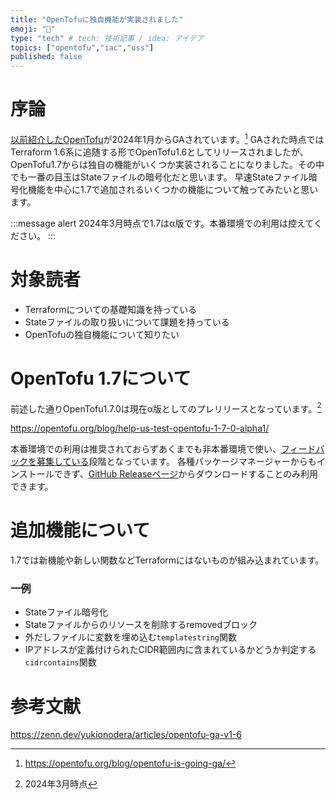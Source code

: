 ```yaml
---
title: "OpenTofuに独自機能が実装されました"
emoji: "📛"
type: "tech" # tech: 技術記事 / idea: アイデア
topics: ["opentofu","iac","oss"]
published: false
---
```


# 序論
[以前紹介したOpenTofu](https://zenn.dev/yuta28/articles/fork-opentf-from-terraform)が2024年1月からGAされています。[^1]
GAされた時点ではTerraform 1.6系に追随する形でOpenTofu1.6としてリリースされましたが、OpenTofu1.7からは独自の機能がいくつか実装されることになりました。その中でも一番の目玉はStateファイルの暗号化だと思います。
早速Stateファイル暗号化機能を中心に1.7で追加されるいくつかの機能について触ってみたいと思います。

:::message alert
2024年3月時点で1.7はα版です。本番環境での利用は控えてください。
:::

[^1]: https://opentofu.org/blog/opentofu-is-going-ga/

# 対象読者
- Terraformについての基礎知識を持っている
- Stateファイルの取り扱いについて課題を持っている
- OpenTofuの独自機能について知りたい

# OpenTofu 1.7について
前述した通りOpenTofu1.7.0は現在α版としてのプレリリースとなっています。[^2]

https://opentofu.org/blog/help-us-test-opentofu-1-7-0-alpha1/

本番環境での利用は推奨されておらずあくまでも非本番環境で使い、[フィードバックを募集している](https://github.com/opentofu/opentofu/issues/new?assignees=&labels=preview-release-feedback&projects=&template=1_7_0_alpha1_feedback.yml)段階となっています。
各種パッケージマネージャーからもインストールできず、[GitHub Releaseページ](https://github.com/opentofu/opentofu/releases/tag/v1.7.0-alpha1)からダウンロードすることのみ利用できます。

[^2]: 2024年3月時点

# 追加機能について
1.7では新機能や新しい関数などTerraformにはないものが組み込まれています。

### 一例

- Stateファイル暗号化
- Stateファイルからのリソースを削除するremovedブロック
- 外だしファイルに変数を埋め込む`templatestring`関数
- IPアドレスが定義付けられたCIDR範囲内に含まれているかどうか判定する`cidrcontains`関数


# 参考文献
https://zenn.dev/yukionodera/articles/opentofu-ga-v1-6